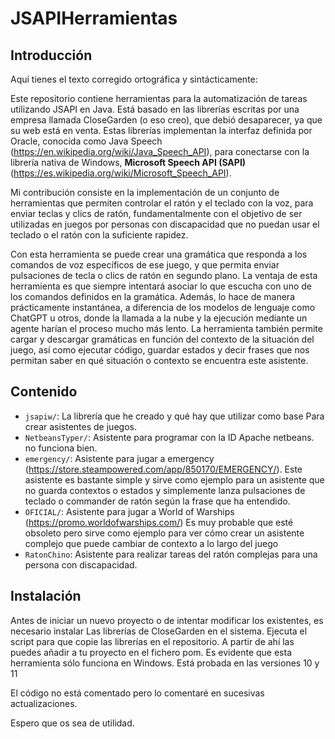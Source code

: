 # JSAPIHerramientas

## Introducción


Aquí tienes el texto corregido ortográfica y sintácticamente:

Este repositorio contiene herramientas para la automatización de tareas utilizando JSAPI en Java. Está basado en las librerías escritas por una empresa llamada CloseGarden (o eso creo), que debió desaparecer, ya que su web está en venta.
Estas librerías implementan la interfaz definida por Oracle, conocida como Java Speech (https://en.wikipedia.org/wiki/Java_Speech_API), para conectarse con la librería nativa de Windows, **Microsoft Speech API (SAPI)** (https://es.wikipedia.org/wiki/Microsoft_Speech_API).

Mi contribución consiste en la implementación de un conjunto de herramientas que permiten controlar el ratón y el teclado con la voz, para enviar teclas y clics de ratón, fundamentalmente con el objetivo de ser utilizadas en juegos por personas con discapacidad que no puedan usar el teclado o el ratón con la suficiente rapidez.


Con esta herramienta se puede crear una gramática que responda a los comandos de voz específicos de ese juego, y que permita enviar pulsaciones de tecla o clics de ratón en segundo plano. La ventaja de esta herramienta es que siempre intentará asociar lo que escucha con uno de los comandos definidos en la gramática. Además, lo hace de manera prácticamente instantánea, a diferencia de los modelos de lenguaje como ChatGPT u otros, donde la llamada a la nube y la ejecución mediante un agente harían el proceso mucho más lento.
La herramienta también permite cargar y descargar gramáticas en función del contexto de la situación del juego, así como ejecutar código, guardar estados y decir frases que nos permitan saber en qué situación o contexto se encuentra este asistente.



## Contenido

- `jsapiw/`: La librería que he creado y qué hay que utilizar como base Para crear asistentes de juegos.
- `NetbeansTyper/`: Asistente para programar con la ID Apache netbeans. no funciona bien.
- `emergency/`: Asistente para jugar a emergency (https://store.steampowered.com/app/850170/EMERGENCY/). Este asistente es bastante simple y sirve como ejemplo para un asistente que no guarda contextos o estados y simplemente lanza pulsaciones de teclado o commander de ratón según la frase que ha entendido.
- `OFICIAL/`: Asistente para jugar a World of Warships (https://promo.worldofwarships.com/) Es muy probable que esté obsoleto pero sirve como ejemplo para ver cómo crear un asistente complejo que puede cambiar de contexto a lo largo del juego
- `RatonChino`: Asistente para realizar tareas del ratón complejas para una persona con discapacidad.

## Instalación
Antes de iniciar un nuevo proyecto o de intentar modificar los existentes, es necesario instalar Las librerías de CloseGarden en el sistema. Ejecuta el script para que copie las librerías en el repositorio. A partir de ahí las puedes añadir a tu proyecto en el fichero pom.
Es evidente que esta herramienta sólo funciona en Windows. Está probada en las versiones 10 y 11

El código no está comentado pero lo comentaré en sucesivas actualizaciones.

Espero que os sea de utilidad.
